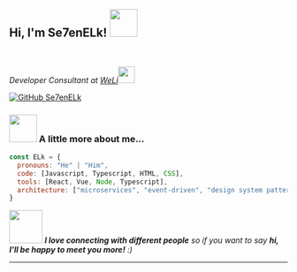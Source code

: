 <h2> Hi, I'm Se7enELk! <img src="https://media.giphy.com/media/mGcNjsfWAjY5AEZNw6/giphy.gif" width="50"></h2>
</br>
<p><em>Developer Consultant at <a href="http://www.weli.cn/#/home">WeLi</a><img src="https://media.giphy.com/media/WUlplcMpOCEmTGBtBW/giphy.gif" width="30"> 
</em></p>

[![GitHub Se7enELk](https://img.shields.io/github/followers/Se7enELk?label=follow&style=social)](https://github.com/Se7enELk)


### <img src="https://media.giphy.com/media/VgCDAzcKvsR6OM0uWg/giphy.gif" width="50"> A little more about me...  

```javascript
const ELk = {
  pronouns: "He" | "Him",
  code: [Javascript, Typescript, HTML, CSS],
  tools: [React, Vue, Node, Typescript],
  architecture: ["microservices", "event-driven", "design system pattern"],
}
```

<img src="https://media.giphy.com/media/LnQjpWaON8nhr21vNW/giphy.gif" width="60"> <em><b>I love connecting with different people</b> so if you want to say <b>hi, I'll be happy to meet you more!</b> :)</em>

---